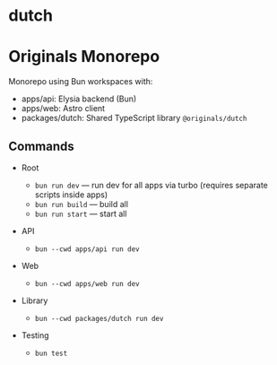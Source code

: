 # dutch
# Originals Monorepo

Monorepo using Bun workspaces with:

- apps/api: Elysia backend (Bun)
- apps/web: Astro client
- packages/dutch: Shared TypeScript library `@originals/dutch`

## Commands

- Root
  - `bun run dev` — run dev for all apps via turbo (requires separate scripts inside apps)
  - `bun run build` — build all
  - `bun run start` — start all

- API
  - `bun --cwd apps/api run dev`

- Web
  - `bun --cwd apps/web run dev`

- Library
  - `bun --cwd packages/dutch run dev`

- Testing
  - `bun test`